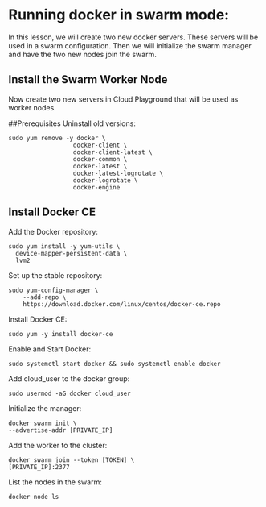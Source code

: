 # Running docker in swarm mode:

In this lesson, we will create two new docker servers. These servers will be used in a swarm configuration. Then we will initialize the swarm manager and have the two new nodes join the swarm.

## Install the Swarm Worker Node
Now create two new servers in Cloud Playground that will be used as worker nodes.

##Prerequisites
Uninstall old versions:
```
sudo yum remove -y docker \
                  docker-client \
                  docker-client-latest \
                  docker-common \
                  docker-latest \
                  docker-latest-logrotate \
                  docker-logrotate \
                  docker-engine
```

## Install Docker CE
Add the Docker repository:
```
sudo yum install -y yum-utils \
  device-mapper-persistent-data \
  lvm2
```

Set up the stable repository:
```
sudo yum-config-manager \
    --add-repo \
    https://download.docker.com/linux/centos/docker-ce.repo
```

Install Docker CE:
```
sudo yum -y install docker-ce
```

Enable and Start Docker:
```
sudo systemctl start docker && sudo systemctl enable docker
```

Add cloud_user to the docker group:
```
sudo usermod -aG docker cloud_user
```

Initialize the manager:
```
docker swarm init \
--advertise-addr [PRIVATE_IP]
```

Add the worker to the cluster:
```
docker swarm join --token [TOKEN] \
[PRIVATE_IP]:2377
```

List the nodes in the swarm:
```
docker node ls
```
